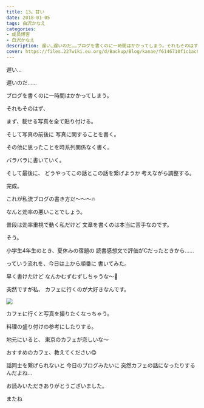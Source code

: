 ```yaml
---
title: 13。甘い
date: 2018-01-05
tags: 白沢かなえ
categories: 
- 成员博客
- 白沢かなえ
description: 遅い…遅いのだ……ブログを書くのに一時間はかかってしまう。それもそのはず、まず、載せる写真を全て貼り付ける。そして写真の前後に写真に関することを書く。...
cover: https://files.227wiki.eu.org/d/Backup/Blog/kanae/f6146710f1c1ac8a298df1ca92039.jpg 
---
```








遅い…



遅いのだ……




ブログを書くのに一時間はかかってしまう。



それもそのはず、

まず、載せる写真を全て貼り付ける。

そして写真の前後に
写真に関することを書く。

その他に思ったことを時系列関係なく書く。

バラバラに書いていく。



そして最後に、
どうやってこの話とこの話を繋げようか
考えながら調整する。


完成。





これが私流ブログの書き方だ〜〜〜🔥


なんと効率の悪いことでしょう。

普段は効率重視で動く私だけど
文章を書くのは本当に苦手なのです。



そう。

小学生4年生のとき、夏休みの宿題の
読書感想文で評価がCだったときから……







っていう流れを、今日は上から順番に
書いてみた。

早く書けたけど
なんかむずむずしちゃうな〜🐶











突然ですが私、
カフェに行くのが大好きなんです。

![](https://files.227wiki.eu.org/d/Backup/Blog/kanae/f6146710f1c1ac8a298df1ca92039.jpg)



カフェに行くと写真を撮りたくなっちゃう。

料理の盛り付けの参考にしたりする。



地元にいると、
東京のカフェが恋しいな〜



おすすめのカフェ、教えてください😋












話同士を繋げられないと
今日のブログみたいに
突然カフェの話になったりするんだよね…











お読みいただきありがとうございました。

またね


